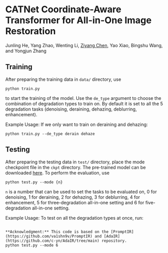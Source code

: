 # CATNet Coordinate-Aware Transformer for All-in-One Image Restoration

Junling He, Yang Zhao, Wenting Li, [Ziyang Chen](https://scholar.google.com.hk/citations?hl=zh-CN&user=t64KgqAAAAAJ), Yao Xiao, Bingshu Wang, and Yongjun Zhang

## Training

After preparing the training data in ```data/``` directory, use 
```
python train.py
```
to start the training of the model. Use the ```de_type``` argument to choose the combination of degradation types to train on. By default it is set to all the 5 degradation tasks (denoising, deraining, dehazing, deblurring, enhancement).

Example Usage: If we only want to train on deraining and dehazing:
```
python train.py --de_type derain dehaze
```

## Testing

After preparing the testing data in ```test/``` directory, place the mode checkpoint file in the ```ckpt``` directory. The pre-trained model can be downloaded [here](https://drive.google.com/drive/folders/1x2LN4kWkO3S65jJlH-1INUFiYt8KFzPH?usp=sharing). To perform the evaluation, use
```
python test.py --mode {n}
```
```n``` is a number that can be used to set the tasks to be evaluated on, 0 for denoising, 1 for deraining, 2 for dehazing, 3 for deblurring, 4 for enhancement, 5 for three-degradation all-in-one setting and 6 for five-degradation all-in-one setting.

Example Usage: To test on all the degradation types at once, run:

```

**Acknowledgment:** This code is based on the [PromptIR](https://github.com/va1shn9v/PromptIR) and [AdaIR](https://github.com/c-yn/AdaIR/tree/main) repository. 
python test.py --mode 6
```
<!-- 

**Acknowledgment:** This code is based on the [PromptIR](https://github.com/va1shn9v/PromptIR) and the [AdaIR](https://github.com/c-yn/AdaIR/tree/main) repository. 

